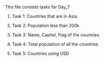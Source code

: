 This file consists tasks for Day_7

1. Task 1: Countries that are in Asia.

2. Task 2: Population less than 200k

3. Task 3: Name, Capital, Flag of the countries.

4. Task 4: Total population  of all the countries.

5. Task 5: Countries using USD